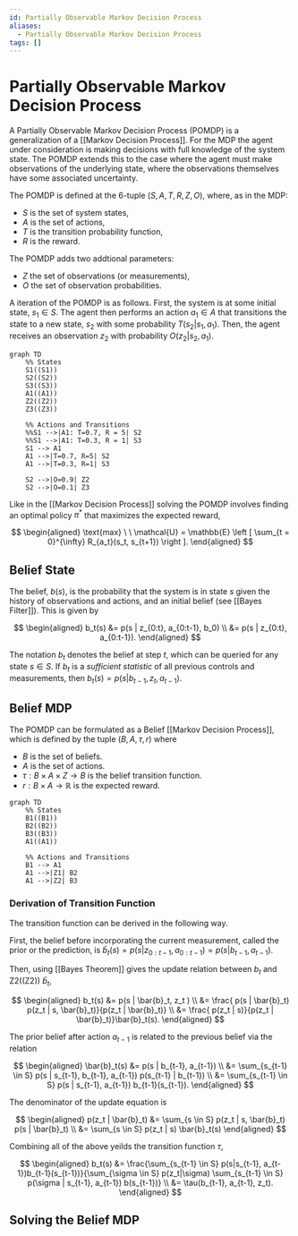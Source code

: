 ```yaml
---
id: Partially Observable Markov Decision Process
aliases:
  - Partially Observable Markov Decision Process
tags: []
---
```


# Partially Observable Markov Decision Process

A Partially Observable Markov Decision Process (POMDP) is a generalization of a
[[Markov Decision Process]]. For the MDP the agent under consideration is
making decisions with full knowledge of the system state. The POMDP extends this
to the case where the agent must make observations of the underlying state,
where the observations themselves have some associated uncertainty.

The POMDP is defined at the 6-tuple $(S, A, T, R, Z, O)$, where, as in the
MDP:
- $S$ is the set of system states,
- $A$ is the set of actions,
- $T$ is the transition probability function,
- $R$ is the reward.

The POMDP adds two addtional parameters:
- $Z$ the set of observations (or measurements),
- $O$ the set of observation probabilities.

A iteration of the POMDP is as follows. First, the system is at some initial
state, $s_1 \in S$. The agent then performs an action $a_1 \in A$ that
transitions the state to a new state, $s_2$ with some probability
$T(s_2 | s_1, a_1)$. Then, the agent receives an observation $z_2$ with
probability $O(z_2 | s_2, a_1)$.

```mermaid
graph TD
    %% States
    S1((S1))
    S2((S2))
    S3((S3))
    A1((A1))
    Z2((Z2))
    Z3((Z3))

    %% Actions and Transitions
    %%S1 -->|A1: T=0.7, R = 5| S2
    %%S1 -->|A1: T=0.3, R = 1| S3
    S1 --> A1
    A1 -->|T=0.7, R=5| S2
    A1 -->|T=0.3, R=1| S3

    S2 -->|O=0.9| Z2
    S2 -->|O=0.1| Z3
```

Like in the [[Markov Decision Process]] solving the POMDP involves finding
an optimal policy $\pi^*$ that maximizes the expected reward,

$$
\begin{aligned}
\text{max} \ \ \mathcal{U} = \mathbb{E} \left [ \sum_{t = 0}^{\infty} R_{a_t}(s_t, s_{t+1}) \right ].
\end{aligned}
$$

## Belief State

The belief, $b(s)$, is the probability that the system is in state $s$
given the history of observations and actions, and an initial belief
(see [[Bayes Filter]]).
This is given by

$$
\begin{aligned}
  b_t(s) &= p(s | z_{0:t}, a_{0:t-1}, b_0) \\
         &= p(s | z_{0:t}, a_{0:t-1}).
\end{aligned}
$$

The notation $b_t$ denotes the belief at step $t$, which can be queried
for any state $s \in S$. If $b_t$ is a *sufficient statistic* of all previous
controls and measurements, then $b_t(s) = p(s | b_{t-1}, z_{t}, a_{t-1})$.

## Belief MDP

The POMDP can be formulated as a Belief [[Markov Decision Process]], which
is defined by the tuple $(B, A, \tau, r)$ where
- $B$ is the set of beliefs.
- $A$ is the set of actions.
- $\tau: B \times A \times Z \rightarrow B$ is the belief transition function.
- $r: B \times A \rightarrow \mathbb{R}$ is the expected reward.

```mermaid
graph TD
    %% States
    B1((B1))
    B2((B2))
    B3((B3))
    A1((A1))

    %% Actions and Transitions
    B1 --> A1
    A1 -->|Z1| B2
    A1 -->|Z2| B3
```


### Derivation of Transition Function

The transition function can be derived in the following way.

First, the belief before incorporating the current measurement, called the prior
or the prediction, is
$\bar{b}_t(s) = p(s| z_{0:t-1}, a_{0:t-1}) = p(s | b_{t-1}, a_{t-1})$.

Then, using [[Bayes Theorem]] gives the update relation between $b_t$ and
    Z2((Z2))
$\bar{b}_t$,

$$
\begin{aligned}
  b_t(s) &= p(s | \bar{b}_t, z_t ) \\
         &= \frac{ p(s | \bar{b}_t) p(z_t | s, \bar{b}_t)}{p(z_t | \bar{b}_t)} \\
         &= \frac{ p(z_t | s)}{p(z_t | \bar{b}_t)}\bar{b}_t(s).
\end{aligned}
$$

The prior belief after action $a_{t-1}$ is related to the previous belief via
the relation

$$
\begin{aligned}
  \bar{b}_t(s) &= p(s | b_{t-1}, a_{t-1})  \\
               &= \sum_{s_{t-1} \in S} p(s | s_{t-1}, b_{t-1}, a_{t-1}) p(s_{t-1} | b_{t-1}) \\
               &= \sum_{s_{t-1} \in S} p(s | s_{t-1}, a_{t-1}) b_{t-1}(s_{t-1}).
\end{aligned}
$$

The denominator of the update equation is

$$
\begin{aligned}
  p(z_t | \bar{b}_t) &= \sum_{s \in S} p(z_t |  s, \bar{b}_t) p(s | \bar{b}_t) \\
                        &= \sum_{s \in S} p(z_t |  s) \bar{b}_t(s)
\end{aligned}
$$

Combining all of the above yeilds the transition function $\tau$, 

$$
\begin{aligned}
  b_t(s) &= \frac{\sum_{s_{t-1} \in S} p(s|s_{t-1}, a_{t-1})b_{t-1}(s_{t-1})}{\sum_{\sigma \in S} p(z_t|\sigma) \sum_{s_{t-1} \in S} p(\sigma | s_{t-1}, a_{t-1}) b(s_{t-1})}  \\
  &= \tau(b_{t-1}, a_{t-1}, z_t).
\end{aligned}
$$

## Solving the Belief MDP

